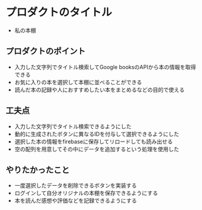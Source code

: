 # プロダクトのタイトル

- 私の本棚

## プロダクトのポイント

- 入力した文字列でタイトル検索してGoogle booksのAPIから本の情報を取得できる
- お気に入りの本を選択して本棚に並べることができる
- 読んだ本の記録や人におすすめしたい本をまとめるなどの目的で使える

## 工夫点

- 入力した文字列でタイトル検索できるようにした
- 動的に生成されたボタンに異なるIDを付与して選択できるようにした
- 選択した本の情報をfirebaseに保存してリロードしても読み出せる
- 空の配列を用意してその中にデータを追加するという処理を使用した
 
## やりたかったこと

- 一度選択したデータを削除できるボタンを実装する
- ログインして自分オリジナルの本棚を保存できるようにする
- 本を読んだ感想や評価などを記録できるようにする